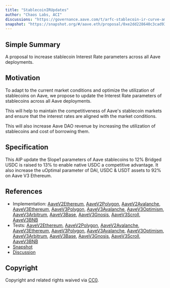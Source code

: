 ```yaml
---
title: "StablecoinIRUpdates"
author: "Chaos Labs, ACI"
discussions: "https://governance.aave.com/t/arfc-stablecoin-ir-curve-amendment-on-aave-v2-and-v3/16864"
snapshot: "https://snapshot.org/#/aave.eth/proposal/0xe2dd228640c3cad93f5418c40c4b5743b3c6c85aa0aae9eee53cbdbca2ed5c2d"
---
```


## Simple Summary

A proposal to increase stablecoin Interest Rate parameters across all Aave deployments.

## Motivation

To adapt to the current market conditions and optimize the utilization of stablecoins on Aave, we propose to update the Interest Rate parameters of stablecoins across all Aave deployments.

This will help to maintain the competitiveness of Aave's stablecoin markets and ensure that the interest rates are aligned with the market conditions.

This will also increase Aave DAO revenue by increasing the utilization of stablecoins and cost of borrowing them.

## Specification

This AIP update the Slope1 parameters of Aave stablecoins to 12% Bridged USDC is raised to 13% to enable native USDC a competitive advantage. It also increase the uOptimal parameter of DAI, USDC & USDT assets to 92% on Aave V3 Ethereum.

## References

- Implementation: [AaveV2Ethereum](https://github.com/bgd-labs/aave-proposals-v3/blob/main/src/20240404_Multi_StablecoinIRUpdates/AaveV2Ethereum_StablecoinIRUpdates_20240404.sol), [AaveV2Polygon](https://github.com/bgd-labs/aave-proposals-v3/blob/main/src/20240404_Multi_StablecoinIRUpdates/AaveV2Polygon_StablecoinIRUpdates_20240404.sol), [AaveV2Avalanche](https://github.com/bgd-labs/aave-proposals-v3/blob/main/src/20240404_Multi_StablecoinIRUpdates/AaveV2Avalanche_StablecoinIRUpdates_20240404.sol), [AaveV3Ethereum](https://github.com/bgd-labs/aave-proposals-v3/blob/main/src/20240404_Multi_StablecoinIRUpdates/AaveV3Ethereum_StablecoinIRUpdates_20240404.sol), [AaveV3Polygon](https://github.com/bgd-labs/aave-proposals-v3/blob/main/src/20240404_Multi_StablecoinIRUpdates/AaveV3Polygon_StablecoinIRUpdates_20240404.sol), [AaveV3Avalanche](https://github.com/bgd-labs/aave-proposals-v3/blob/main/src/20240404_Multi_StablecoinIRUpdates/AaveV3Avalanche_StablecoinIRUpdates_20240404.sol), [AaveV3Optimism](https://github.com/bgd-labs/aave-proposals-v3/blob/main/src/20240404_Multi_StablecoinIRUpdates/AaveV3Optimism_StablecoinIRUpdates_20240404.sol), [AaveV3Arbitrum](https://github.com/bgd-labs/aave-proposals-v3/blob/main/src/20240404_Multi_StablecoinIRUpdates/AaveV3Arbitrum_StablecoinIRUpdates_20240404.sol), [AaveV3Base](https://github.com/bgd-labs/aave-proposals-v3/blob/main/src/20240404_Multi_StablecoinIRUpdates/AaveV3Base_StablecoinIRUpdates_20240404.sol), [AaveV3Gnosis](https://github.com/bgd-labs/aave-proposals-v3/blob/main/src/20240404_Multi_StablecoinIRUpdates/AaveV3Gnosis_StablecoinIRUpdates_20240404.sol), [AaveV3Scroll](https://github.com/bgd-labs/aave-proposals-v3/blob/main/src/20240404_Multi_StablecoinIRUpdates/AaveV3Scroll_StablecoinIRUpdates_20240404.sol), [AaveV3BNB](https://github.com/bgd-labs/aave-proposals-v3/blob/main/src/20240404_Multi_StablecoinIRUpdates/AaveV3BNB_StablecoinIRUpdates_20240404.sol)
- Tests: [AaveV2Ethereum](https://github.com/bgd-labs/aave-proposals-v3/blob/main/src/20240404_Multi_StablecoinIRUpdates/AaveV2Ethereum_StablecoinIRUpdates_20240404.t.sol), [AaveV2Polygon](https://github.com/bgd-labs/aave-proposals-v3/blob/main/src/20240404_Multi_StablecoinIRUpdates/AaveV2Polygon_StablecoinIRUpdates_20240404.t.sol), [AaveV2Avalanche](https://github.com/bgd-labs/aave-proposals-v3/blob/main/src/20240404_Multi_StablecoinIRUpdates/AaveV2Avalanche_StablecoinIRUpdates_20240404.t.sol), [AaveV3Ethereum](https://github.com/bgd-labs/aave-proposals-v3/blob/main/src/20240404_Multi_StablecoinIRUpdates/AaveV3Ethereum_StablecoinIRUpdates_20240404.t.sol), [AaveV3Polygon](https://github.com/bgd-labs/aave-proposals-v3/blob/main/src/20240404_Multi_StablecoinIRUpdates/AaveV3Polygon_StablecoinIRUpdates_20240404.t.sol), [AaveV3Avalanche](https://github.com/bgd-labs/aave-proposals-v3/blob/main/src/20240404_Multi_StablecoinIRUpdates/AaveV3Avalanche_StablecoinIRUpdates_20240404.t.sol), [AaveV3Optimism](https://github.com/bgd-labs/aave-proposals-v3/blob/main/src/20240404_Multi_StablecoinIRUpdates/AaveV3Optimism_StablecoinIRUpdates_20240404.t.sol), [AaveV3Arbitrum](https://github.com/bgd-labs/aave-proposals-v3/blob/main/src/20240404_Multi_StablecoinIRUpdates/AaveV3Arbitrum_StablecoinIRUpdates_20240404.t.sol), [AaveV3Base](https://github.com/bgd-labs/aave-proposals-v3/blob/main/src/20240404_Multi_StablecoinIRUpdates/AaveV3Base_StablecoinIRUpdates_20240404.t.sol), [AaveV3Gnosis](https://github.com/bgd-labs/aave-proposals-v3/blob/main/src/20240404_Multi_StablecoinIRUpdates/AaveV3Gnosis_StablecoinIRUpdates_20240404.t.sol), [AaveV3Scroll](https://github.com/bgd-labs/aave-proposals-v3/blob/main/src/20240404_Multi_StablecoinIRUpdates/AaveV3Scroll_StablecoinIRUpdates_20240404.t.sol), [AaveV3BNB](https://github.com/bgd-labs/aave-proposals-v3/blob/main/src/20240404_Multi_StablecoinIRUpdates/AaveV3BNB_StablecoinIRUpdates_20240404.t.sol)
- [Snapshot](https://snapshot.org/#/aave.eth/proposal/0xe2dd228640c3cad93f5418c40c4b5743b3c6c85aa0aae9eee53cbdbca2ed5c2d)
- [Discussion](https://governance.aave.com/t/arfc-stablecoin-ir-curve-amendment-on-aave-v2-and-v3/16864)

## Copyright

Copyright and related rights waived via [CC0](https://creativecommons.org/publicdomain/zero/1.0/).

